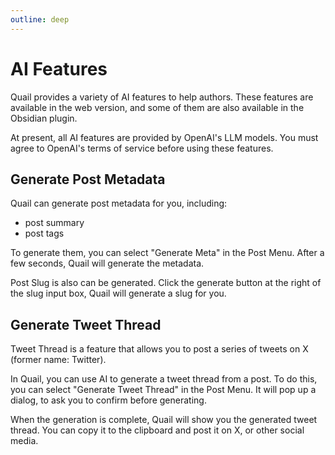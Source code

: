 ```yaml
---
outline: deep
---
```


# AI Features

Quail provides a variety of AI features to help authors. These features are available in the web version, and some of them are also available in the Obsidian plugin.

At present, all AI features are provided by OpenAI's LLM models. You must agree to OpenAI's terms of service before using these features.

## Generate Post Metadata

Quail can generate post metadata for you, including:

- post summary
- post tags

To generate them, you can select "Generate Meta" in the Post Menu. After a few seconds, Quail will generate the metadata.

Post Slug is also can be generated. Click the generate button at the right of the slug input box, Quail will generate a slug for you.

## Generate Tweet Thread

Tweet Thread is a feature that allows you to post a series of tweets on X (former name: Twitter). 

In Quail, you can use AI to generate a tweet thread from a post. To do this, you can select "Generate Tweet Thread" in the Post Menu. It will pop up a dialog, to ask you to confirm before generating.

When the generation is complete, Quail will show you the generated tweet thread. You can copy it to the clipboard and post it on X, or other social media.

